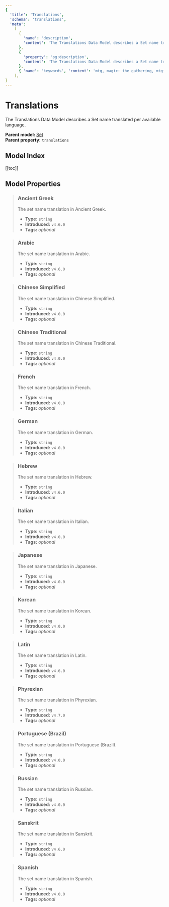 ```yaml
---
{
  'title': 'Translations',
  'schema': 'translations',
  'meta':
    [
      {
        'name': 'description',
        'content': 'The Translations Data Model describes a Set name translated per available language.',
      },
      {
        'property': 'og:description',
        'content': 'The Translations Data Model describes a Set name translated per available language.',
      },
      { 'name': 'keywords', 'content': 'mtg, magic: the gathering, mtgjson, json, translations' },
    ],
}
---
```


# Translations

The Translations Data Model describes a Set name translated per available language.

**Parent model:** [Set](/data-models/set/)  
**Parent property:** `translations`

## Model Index

<PropertyToggler/>

[[toc]]

## Model Properties

> ### Ancient Greek
>
> The set name translation in Ancient Greek.
>
> - **Type:** `string`
> - **Introduced:** `v4.6.0`
> - **Tags:** <i class="optional">optional</i>

> ### Arabic
>
> The set name translation in Arabic.
>
> - **Type:** `string`
> - **Introduced:** `v4.6.0`
> - **Tags:** <i class="optional">optional</i>

> ### Chinese Simplified
>
> The set name translation in Chinese Simplified.
>
> - **Type:** `string`
> - **Introduced:** `v4.0.0`
> - **Tags:** <i class="optional">optional</i>

> ### Chinese Traditional
>
> The set name translation in Chinese Traditional.
>
> - **Type:** `string`
> - **Introduced:** `v4.0.0`
> - **Tags:** <i class="optional">optional</i>

> ### French
>
> The set name translation in French.
>
> - **Type:** `string`
> - **Introduced:** `v4.0.0`
> - **Tags:** <i class="optional">optional</i>

> ### German
>
> The set name translation in German.
>
> - **Type:** `string`
> - **Introduced:** `v4.0.0`
> - **Tags:** <i class="optional">optional</i>

> ### Hebrew
>
> The set name translation in Hebrew.
>
> - **Type:** `string`
> - **Introduced:** `v4.6.0`
> - **Tags:** <i class="optional">optional</i>

> ### Italian
>
> The set name translation in Italian.
>
> - **Type:** `string`
> - **Introduced:** `v4.0.0`
> - **Tags:** <i class="optional">optional</i>

> ### Japanese
>
> The set name translation in Japanese.
>
> - **Type:** `string`
> - **Introduced:** `v4.0.0`
> - **Tags:** <i class="optional">optional</i>

> ### Korean
>
> The set name translation in Korean.
>
> - **Type:** `string`
> - **Introduced:** `v4.0.0`
> - **Tags:** <i class="optional">optional</i>

> ### Latin
>
> The set name translation in Latin.
>
> - **Type:** `string`
> - **Introduced:** `v4.6.0`
> - **Tags:** <i class="optional">optional</i>

> ### Phyrexian
>
> The set name translation in Phyrexian.
>
> - **Type:** `string`
> - **Introduced:** `v4.7.0`
> - **Tags:** <i class="optional">optional</i>

> ### Portuguese (Brazil)
>
> The set name translation in Portuguese (Brazil).
>
> - **Type:** `string`
> - **Introduced:** `v4.0.0`
> - **Tags:** <i class="optional">optional</i>

> ### Russian
>
> The set name translation in Russian.
>
> - **Type:** `string`
> - **Introduced:** `v4.0.0`
> - **Tags:** <i class="optional">optional</i>

> ### Sanskrit
>
> The set name translation in Sanskrit.
>
> - **Type:** `string`
> - **Introduced:** `v4.6.0`
> - **Tags:** <i class="optional">optional</i>

> ### Spanish
>
> The set name translation in Spanish.
>
> - **Type:** `string`
> - **Introduced:** `v4.0.0`
> - **Tags:** <i class="optional">optional</i>

